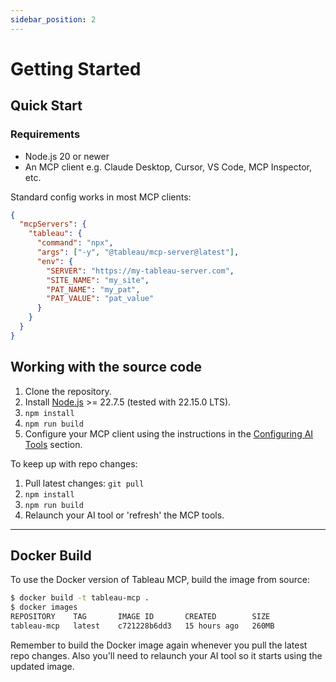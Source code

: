 ```yaml
---
sidebar_position: 2
---
```


# Getting Started

## Quick Start

### Requirements

- Node.js 20 or newer
- An MCP client e.g. Claude Desktop, Cursor, VS Code, MCP Inspector, etc.

Standard config works in most MCP clients:

```json
{
  "mcpServers": {
    "tableau": {
      "command": "npx",
      "args": ["-y", "@tableau/mcp-server@latest"],
      "env": {
        "SERVER": "https://my-tableau-server.com",
        "SITE_NAME": "my_site",
        "PAT_NAME": "my_pat",
        "PAT_VALUE": "pat_value"
      }
    }
  }
}
```

## Working with the source code

1. Clone the repository.
2. Install [Node.js](https://nodejs.org/en/download) >= 22.7.5 (tested with 22.15.0 LTS).
3. `npm install`
4. `npm run build`
5. Configure your MCP client using the instructions in the
   [Configuring AI Tools](./configuration/ai-tools-config/README.md) section.

To keep up with repo changes:

1. Pull latest changes: `git pull`
2. `npm install`
3. `npm run build`
4. Relaunch your AI tool or 'refresh' the MCP tools.

<hr />

## Docker Build

To use the Docker version of Tableau MCP, build the image from source:

```bash
$ docker build -t tableau-mcp .
$ docker images
REPOSITORY    TAG       IMAGE ID       CREATED        SIZE
tableau-mcp   latest    c721228b6dd3   15 hours ago   260MB
```

Remember to build the Docker image again whenever you pull the latest repo changes. Also you'll need
to relaunch your AI tool so it starts using the updated image.
